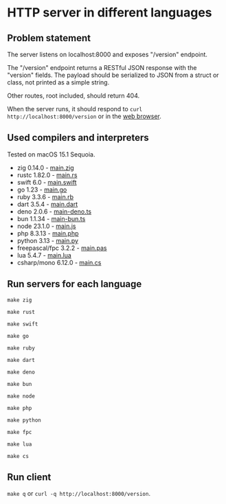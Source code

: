 # HTTP server in different languages

## Problem statement

The server listens on localhost:8000 and exposes "/version" endpoint.

The "/version" endpoint returns a RESTful JSON response with the "version" fields. The payload should be serialized to JSON from a struct or class, not printed as a simple string.

Other routes, root included, should return 404.

When the server runs, it should respond to `curl http://localhost:8000/version`
or in the [web browser](http://localhost:8000/version).

## Used compilers and interpreters

Tested on macOS 15.1 Sequoia.

- zig 0.14.0 - [main.zig](./main.zig)
- rustc 1.82.0 - [main.rs](./main.rs)
- swift 6.0 - [main.swift](./main.swift)
- go 1.23 - [main.go](./main.go)
- ruby 3.3.6 - [main.rb](./main.rb)
- dart 3.5.4 - [main.dart](./main.dart)
- deno 2.0.6 - [main-deno.ts](./main-deno.ts)
- bun 1.1.34 - [main-bun.ts](./main-bun.ts)
- node 23.1.0 - [main.js](./main.js)
- php 8.3.13 - [main.php](./main.php)
- python 3.13 - [main.py](./main.py)
- freepascal/fpc 3.2.2 - [main.pas](./main.pas)
- lua 5.4.7 - [main.lua](./main.lua)
- csharp/mono 6.12.0 - [main.cs](./main.cs)

## Run servers for each language

`make zig`

`make rust`

`make swift`

`make go`

`make ruby`

`make dart`

`make deno`

`make bun`

`make node`

`make php`

`make python`

`make fpc`

`make lua`

`make cs`

## Run client

`make q` or `curl -q http://localhost:8000/version`.
